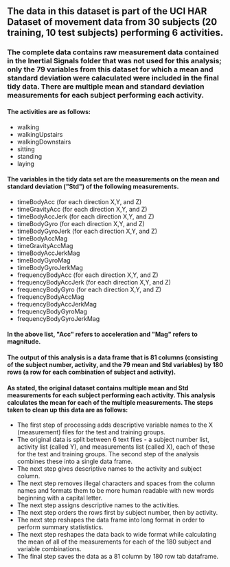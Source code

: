 ## The data in this dataset is part of the UCI HAR Dataset of movement data from 30 subjects (20 training, 10 test subjects) performing 6 activities.
### The complete data contains raw measurement data contained in the Inertial Signals folder that was not used for this analysis; only the 79 variables from this dataset for which a mean and standard deviation were calaculated were included in the final tidy data. There are multiple mean and standard deviation measurements for each subject performing each activity.

#### The activities are as follows:

* walking
* walkingUpstairs
* walkingDownstairs
* sitting
* standing
* laying

#### The variables in the tidy data set are the measurements on the mean and standard deviation ("Std") of the following measurements.

* timeBodyAcc (for each direction X,Y, and Z)
* timeGravityAcc (for each direction X,Y, and Z)
* timeBodyAccJerk (for each direction X,Y, and Z)
* timeBodyGyro (for each direction X,Y, and Z)
* timeBodyGyroJerk (for each direction X,Y, and Z)
* timeBodyAccMag
* timeGravityAccMag
* timeBodyAccJerkMag
* timeBodyGyroMag
* timeBodyGyroJerkMag
* frequencyBodyAcc (for each direction X,Y, and Z)
* frequencyBodyAccJerk (for each direction X,Y, and Z)
* frequencyBodyGyro (for each direction X,Y, and Z)
* frequencyBodyAccMag
* frequencyBodyAccJerkMag
* frequencyBodyGyroMag
* frequencyBodyGyroJerkMag

#### In the above list, "Acc" refers to acceleration and "Mag" refers to magnitude.

#### The output of this analysis is a data frame that is 81 columns (consisting of the subject number, activity, and the 79 mean and Std variables) by 180 rows (a row for each combination of subject and activity). 

#### As stated, the original dataset contains multiple mean and Std measurements for each subject performing each activity. This analysis calculates the mean for each of the multiple measurements. The steps taken to clean up this data are as follows:


* The first step of processing adds descriptive variable names to the X (measurement) files for the test and training groups.
* The original data is split between 6 text files - a subject number list, activity list (called Y), and measurements list (called X), each of these for the test and training groups.  The second step of the analysis combines these into a single data frame.
* The next step gives descriptive names to the activity and subject column.
* The next step removes illegal characters and spaces from the column names and formats them to be more human readable with new words beginning with a capital letter.
* The next step assigns descriptive names to the activities.
* The next step orders the rows first by subject number, then by activity.
* The next step reshapes the data frame into long format in order to perform summary statististics.
* The next step reshapes the data back to wide format while calculating the mean of all of the measurements for each of the 180 subject and variable combinations.
* The final step saves the data as a 81 column by 180 row tab dataframe.

